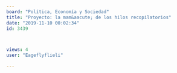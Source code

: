 ```yaml
---
board: "Política, Economía y Sociedad"
title: "Proyecto: la mam&aacute; de los hilos recopilatorios"
date: "2019-11-10 00:02:34"
id: 3439



views: 4
user: "Eageflyflieli"

---
```

